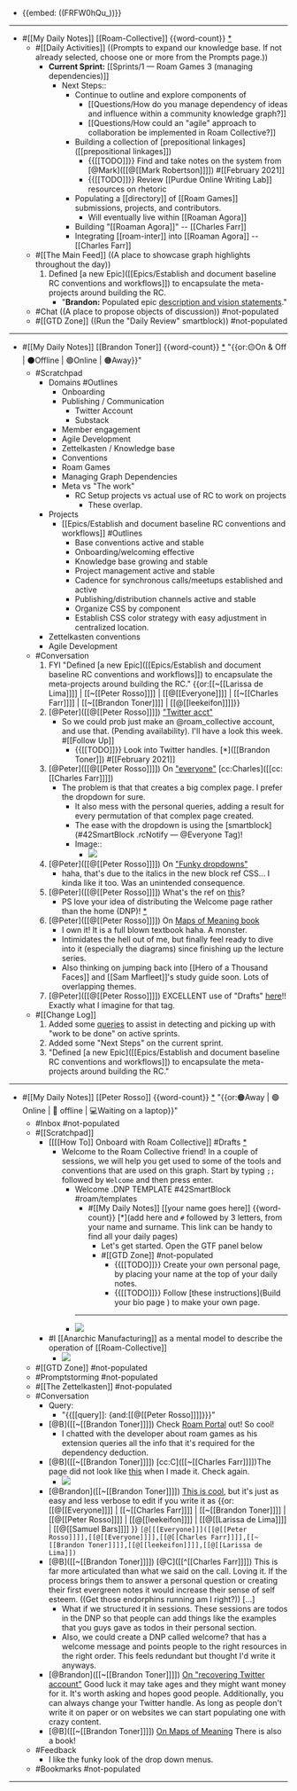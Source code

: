 - {{embed: ((FRFW0hQu_))}}
- ---
- #[[My Daily Notes]] [[Roam-Collective]] {{word-count}} [*]([[rc]]) 
    - #[[Daily Activities]] ((Prompts to expand our knowledge base. If not already selected, choose one or more from the Prompts page.))
        - **Current Sprint:** [[Sprints/1 — Roam Games 3 (managing dependencies)]]
            - Next Steps::
                - Continue to outline and explore components of 
                    - [[Questions/How do you manage dependency of ideas and influence within a community knowledge graph?]]
                    - [[Questions/How could an "agile" approach to collaboration be implemented in Roam Collective?]] 
                - Building a collection of [prepositional linkages]([[prepositional linkages]])
                    - {{[[TODO]]}} Find and take notes on the system from [@Mark]([[@[[Mark Robertson]]]]) #[[February 2021]]
                    - {{[[TODO]]}} Review [[Purdue Online Writing Lab]] resources on rhetoric
                - Populating a [[directory]] of [[Roam Games]] submissions, projects, and contributors.
                    - Will eventually live within [[Roaman Agora]]
                - Building "[[Roaman Agora]]" -- [[Charles Farr]]
                - Integrating [[roam-inter]] into [[Roaman Agora]] -- [[Charles Farr]]
    - #[[The Main Feed]] ((A place to showcase graph highlights throughout the day))  
        1. Defined [a new Epic]([[Epics/Establish and document baseline RC conventions and workflows]]) to encapsulate the meta-projects around building the RC.
            - "**Brandon:** Populated epic [description and vision statements](((owNcyPWbT)))."
    - #Chat ((A place to propose objects of discussion)) #not-populated
    - #[[GTD Zone]] ((Run the "Daily Review" smartblock)) #not-populated 
- ---
- #[[My Daily Notes]] [[Brandon Toner]] {{word-count}} [*]([[bnt]]) "{{or:🟡On & Off | ⚫️Offline | 🟢Online | 🟠Away}}"
    - #Scratchpad 
        - Domains #Outlines
            - Onboarding
            - Publishing / Communication
                - Twitter Account
                - Substack
            - Member engagement
            - Agile Development
            - Zettelkasten / Knowledge base
            - Conventions
            - Roam Games
            - Managing Graph Dependencies
            - Meta vs "The work"
                - RC Setup projects vs actual use of RC to work on projects
                    - These overlap.
        - Projects
            - [[Epics/Establish and document baseline RC conventions and workflows]] #Outlines
                - Base conventions active and stable
                - Onboarding/welcoming effective
                - Knowledge base growing and stable
                - Project management active and stable
                - Cadence for synchronous calls/meetups established and active
                - Publishing/distribution channels active and stable
                - Organize CSS by component
                - Establish CSS color strategy with easy adjustment in centralized location.
        - Zettelkasten conventions
        - Agile Development
    - #Conversation 
        1. FYI "Defined [a new Epic]([[Epics/Establish and document baseline RC conventions and workflows]]) to encapsulate the meta-projects around building the RC." {{or:[[~[[Larissa de Lima]]]] | [[~[[Peter Rosso]]]] | [[@[[Everyone]]]] | [[~[[Charles Farr]]]] | [[~[[Brandon Toner]]]] | [[@[[leekeifon]]]]}}
        2. [@Peter]([[@[[Peter Rosso]]]]) ["Twitter acct"](((DweiIynrD))) 
            - So we could prob just make an @roam_collective account, and use that. (Pending availability).
I'll have a look this week. #[[Follow Up]]
                - {{[[TODO]]}} Look into Twitter handles. [*]([[Brandon Toner]])  #[[February 2021]] 
        3. [@Peter]([[@[[Peter Rosso]]]]) On ["everyone"](((0Fg6SkW_z))) [cc:Charles]([[cc:[[Charles Farr]]]])
            - The problem is that that creates a big complex page. I prefer the dropdown for sure. 
                - It also mess with the personal queries, adding a result for every permutation of that complex page created.
                - The ease with the dropdown is using the [smartblock](#42SmartBlock .rcNotify — @Everyone Tag)!
                - Image::
                    - ![](https://firebasestorage.googleapis.com/v0/b/firescript-577a2.appspot.com/o/imgs%2Fapp%2FRoam-Collective%2FphIGpKd3UZ.png?alt=media&token=4d1d219c-1820-4b43-bcf9-e94b432594b6)
        4. [@Peter]([[@[[Peter Rosso]]]]) On ["Funky dropdowns"](((IQm5ksecG)))
            - haha, that's due to the italics in the new block ref CSS... I kinda like it too. Was an unintended consequence. 
        5. [@Peter]([[@[[Peter Rosso]]]]) What's the ref on [this](((V-5pe7Vgp)))? 
            - PS love your idea of distributing the Welcome page rather than the home (DNP)! [*](((V1hE4LRf3)))
        6. [@Peter]([[@[[Peter Rosso]]]]) On [Maps of Meaning book](((fDjAaI9Ll)))
            - I own it! It is a full blown textbook haha. A monster. 
            - Intimidates the hell out of me, but finally feel ready to dive into it (especially the diagrams) since finishing up the lecture series.
            - Also thinking on jumping back into [[Hero of a Thousand Faces]] and [[Sam Marfleet]]'s study guide soon. Lots of overlapping themes. 
        7. [@Peter]([[@[[Peter Rosso]]]]) EXCELLENT use of "Drafts" [here](((d3Zz5irPl)))!! Exactly what I imagine for that tag. 
    - #[[Change Log]] 
        1. Added some [queries](((-iIUy3zDF))) to assist in detecting and picking up with "work to be done" on active sprints.
        2. Added some "Next Steps" on the current sprint.
        3. "Defined [a new Epic]([[Epics/Establish and document baseline RC conventions and workflows]]) to encapsulate the meta-projects around building the RC."
- ---
- #[[My Daily Notes]] [[Peter Rosso]] {{word-count}} [*]([[ptr]])   "{{or:🟠Away | 🟢Online | 🚫 offline | 💻Waiting on a laptop}}"
    - #Inbox #not-populated
    - #[[Scratchpad]] 
        - [[[[How To]] Onboard with Roam Collective]] #Drafts [*]([[onboarding]])
            - Welcome to the Roam Collective friend! In a couple of sessions, we will help you get used to some of the tools and conventions that are used on this graph. Start by typing `;;` followed by `Welcome` and then press enter.
                - Welcome .DNP TEMPLATE #42SmartBlock #roam/templates
                    - #[[My Daily Notes]] [[your name goes here]] {{word-count}} [*](add here and `#` followed by 3 letters, from your name and surname. This link can be handy to find all your daily pages)
                        - Let's get started. Open the GTF panel below
                        - #[[GTD Zone]] #not-populated
                            - {{[[TODO]]}} Create your own personal page, by placing your name at the top of your daily notes.
                            - {{[[TODO]]}} Follow [these instructions](Build your bio page ) to make your own page.
                    - ---
                - ![](https://firebasestorage.googleapis.com/v0/b/firescript-577a2.appspot.com/o/imgs%2Fapp%2FRoam-Collective%2FPKbObbdUH-.png?alt=media&token=fecaee1b-272a-4884-a10d-586487011f70)
        - #I [[Anarchic Manufacturing]] as  a mental model to describe the operation of [[Roam-Collective]]
            - ![](https://firebasestorage.googleapis.com/v0/b/firescript-577a2.appspot.com/o/imgs%2Fapp%2FRoam-Collective%2Fnjp8nXPfkd.jpg?alt=media&token=0170ed8e-3b2a-4806-bd13-f4a718494374)
    - #[[GTD Zone]] #not-populated
    - #Promptstorming #not-populated
    - #[[The Zettelkasten]] #not-populated
    - #Conversation 
        - Query:
            - "{{[[query]]: {and:[[@[[Peter Rosso]]]]}}}"
        - [@B]([[~[[Brandon Toner]]]]) Check [Roam Portal](https://chrome.google.com/webstore/detail/roam-portal/kgkmjbhbdakcdfkkgmmihcceekcdmefe?hl=en) out! So cool! 
            - I chatted with the developer about roam games as his extension queries all the info that it's required for the dependency deduction.
        - [@B]([[~[[Brandon Toner]]]]) [cc:C]([[~[[Charles Farr]]]])The page did not look like [this](((09YoL_11j))) when I made it. Check again.
            - ![](https://firebasestorage.googleapis.com/v0/b/firescript-577a2.appspot.com/o/imgs%2Fapp%2FRoam-Collective%2FnwP5m055Tl.png?alt=media&token=e500f159-46a5-4dfe-b670-b93f0d5d108a)
        - [@Brandon]([[~[[Brandon Toner]]]]) [This is cool](((yez0IRTC_))), but it's just as easy and less verbose to edit if you write it as {{or: [[@[[Everyone]]]] | [[~[[Charles Farr]]]] | [[~[[Brandon Toner]]]] | [[@[[Peter Rosso]]]] | [[@[[leekeifon]]]] | [[@[[Larissa de Lima]]]] | [[@[[Samuel Bars]]]] }}
`[@[[[Everyone]]]([[@[[Peter Rosso]]]],[[@[[Everyone]]]],[[@[[Charles Farr]]]],[[~[[Brandon Toner]]]],[[@[[leekeifon]]]],[[@[[Larissa de Lima]])`
        - [@B]([[~[[Brandon Toner]]]]) [@C]([[^[[Charles Farr]]]]) This is far more articulated than what we said on the call. Loving it. If the process brings them to answer a personal question or creating their first evergreen notes it would increase their sense of self esteem. ((Get those endorphins running am I right?)) [...]
            - What if we structured it in sessions. These sessions are todos in the DNP so that people can add things like the examples that you guys gave as todos in their personal section. 
            - Also, we could create a DNP called welcome? that has a welcome message and points people to the right resources in the right order. This feels redundant but thought I'd write it anyways. 
        - [@Brandon]([[~[[Brandon Toner]]]]) [On "recovering Twitter account"](((cNxFQnwKF))) Good luck it may take ages and they might want money for it. It's worth asking and hopes good people. Additionally, you can always change your Twitter handle. As long as people don't write it on paper or on websites we can start populating one with crazy content.
        - [@B]([[~[[Brandon Toner]]]]) [On Maps of Meaning](((6Lx8NA4n_))) There is also a book!
    - #Feedback 
        - I like the funky look of the drop down menus.
    - #Bookmarks #not-populated
- ---
